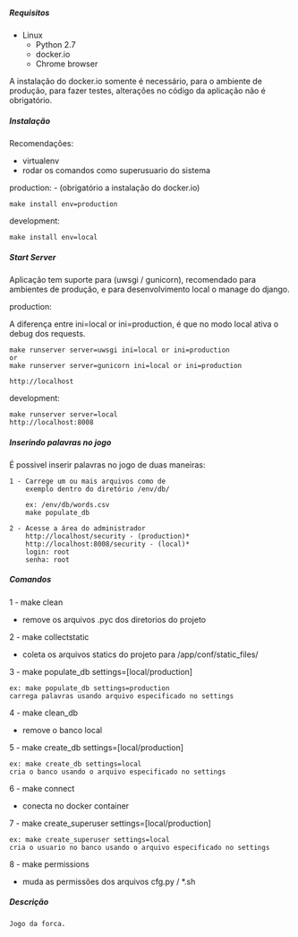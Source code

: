 
##### Requisitos

* Linux
	* Python 2.7
	* docker.io
	* Chrome browser

A instalação do docker.io somente é necessário, para o ambiente de produção,
para fazer testes, alterações no código da aplicação não é obrigatório.


##### Instalação

Recomendações:

* virtualenv
* rodar os comandos como superusuario do sistema

production: - (obrigatório a instalação do docker.io)

	make install env=production

development:

	make install env=local


##### Start Server

Aplicação tem suporte para (uwsgi / gunicorn), recomendado para ambientes de produção,
e para desenvolvimento local o manage do django.

production:

A diferença entre ini=local or ini=production, é que no modo local
ativa o debug dos requests.

	make runserver server=uwsgi ini=local or ini=production
	or
	make runserver server=gunicorn ini=local or ini=production

	http://localhost

development:

	make runserver server=local
	http://localhost:8008


##### Inserindo palavras no jogo

É possivel inserir palavras no jogo de duas maneiras:

	1 - Carrege um ou mais arquivos como de
		exemplo dentro do diretório /env/db/

		ex: /env/db/words.csv
		make populate_db

	2 - Acesse a área do administrador
		http://localhost/security - (production)*
		http://localhost:8008/security - (local)*
		login: root
		senha: root


##### Comandos

1 - make clean

* remove os arquivos .pyc dos diretorios do projeto

2 - make collectstatic

* coleta os arquivos statics do projeto para /app/conf/static_files/

3 - make populate_db settings=[local/production]

	ex: make populate_db settings=production
	carrega palavras usando arquivo especificado no settings

4 - make clean_db

* remove o banco local

5 - make create_db settings=[local/production]

	ex: make create_db settings=local
	cria o banco usando o arquivo especificado no settings

6 - make connect

* conecta no docker container

7 - make create_superuser settings=[local/production]

	ex: make create_superuser settings=local
	cria o usuario no banco usando o arquivo especificado no settings

8 - make permissions

* muda as permissões dos arquivos cfg.py / *.sh


##### Descrição

	Jogo da forca.
